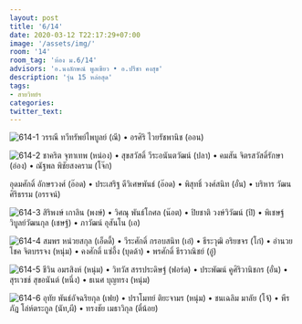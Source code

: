 ```yaml
---
layout: post
title: '6/14'
date: 2020-03-12 T22:17:29+07:00
image: '/assets/img/'
room: '14'
room_tag: 'ห้อง ม.6/14'
advisors: 'อ.นงลักษณ์ พูลเขียว • อ.ปรีชา คงสุข'
description: 'รุ่น 15 หล่อสุด'
tags:
- สายวิทย์ฯ
categories:
twitter_text:
---
```

![614-1](https://res.cloudinary.com/sdees-reallife/image/upload/c_fit,h_1000,w_2000/v1584025658/614-01.png)
วรรณี ทวีทรัพย์ไพบูลย์ (ณี) • อรศิริ ไวยรัชพานิช (ออน)

![614-2](https://res.cloudinary.com/sdees-reallife/image/upload/c_fit,h_1000,w_2000/v1584025706/614-02.png)
ชาคริต จุฑาเทพ (หน่อง) • สุขสวัสดิ์ วีระอนันตวัฒน์ (ปลา) • คมสัน จิตรสวัสดิ์รักษา (อ่อง) • ณัฐพล พิชัยสงคราม (โจ๊ก)

อุดมศักดิ์ อักษรวงศ์ (อ๊อด) • ประเสริฐ ดีวิเศษพันธ์ (อ๊อด) • พิสุทธิ์ วงศ์สนิท (อั๋น) • บริหาร วัฒนศิริธรรม (อรรจน์)

![614-3](https://res.cloudinary.com/sdees-reallife/image/upload/c_fit,h_1000,w_2000/v1584025729/614-03.png)
สิริพงษ์ เกาลิน (พงษ์) • วิศณุ พันธ์โกศล (น๊อต) • ปิยชาติ วงษ์วิวัฒน์ (ปิ) • พิเชษฐ์ วิบูลย์วัฒนกุล (เชษฐ์) • ภาวัฒน์ อุสันโน (เอ)

![614-4](https://res.cloudinary.com/sdees-reallife/image/upload/c_fit,h_1000,w_2000/v1584025727/614-04.png)
สมพร หน่วยสกุล (เอ็ดดี้) • วีระศักดิ์ กรอบสนิท (เอ๋) • ธีระวุฒิ อริยขจร (โก๋) • อำนวยโชค จิตบรรจง (หนุ่ม) • คงศักดิ์ แซ่อึ้ง (บุดด้า) • พรศักดิ์ ธีรวาณิชย์ (อู๋)

![614-5](https://res.cloudinary.com/sdees-reallife/image/upload/c_fit,h_1000,w_2000/v1584025723/614-05.png)
ชีวิน อมรสิงห์ (หนุ่ม) • วิทวัส สรรประดิษฐ์ (ฟอร์ด) • ประพัฒน์ คูศิริวานิชกร (อั๋น) • สุรเวชช์ สุขอนันต์ (หนึ่ง) • ธเนศ บุญทรง (หนุ่ม)

![614-6](https://res.cloudinary.com/sdees-reallife/image/upload/c_fit,h_1000,w_2000/v1584025755/614-06.png)
อุทัย พันธ์อัจฉริยกุล (เฟย) • ปราโมทย์ ติยะจามร (หนุ่ม) • ชนเฉลิม มาลัย (โจ้) • พีรภัฎ โล่ห์ตระกูล (นัท,ผี) • ทรงชัย เมธาวิกุล (ตี๋น้อย)
